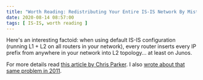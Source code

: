 ```yaml
---
title: "Worth Reading: Redistributing Your Entire IS-IS Network By Mistake"
date: 2020-08-14 08:57:00
tags: [ IS-IS, worth reading ]
---
```

Here's an interesting factoid: when using default IS-IS configuration (running L1 + L2 on all routers in your network), every router inserts every IP prefix from anywhere in your network into L2 topology... at least on Junos. 

For more details read 
[this article by Chris Parker](https://www.networkfuntimes.com/redistributing-your-entire-is-is-network-by-mistake-beware-this-default-behaviour/). I also [wrote about that same problem in 2011](/2020/08/worth-reading-default-isis-configuration-prefix-bloat/).